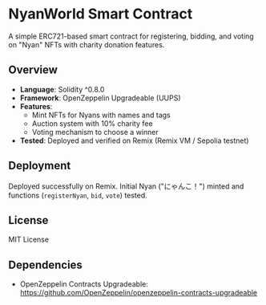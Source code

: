 # NyanWorld Smart Contract
A simple ERC721-based smart contract for registering, bidding, and voting on "Nyan" NFTs with charity donation features.

## Overview
- **Language**: Solidity ^0.8.0
- **Framework**: OpenZeppelin Upgradeable (UUPS)
- **Features**:
  - Mint NFTs for Nyans with names and tags
  - Auction system with 10% charity fee
  - Voting mechanism to choose a winner
- **Tested**: Deployed and verified on Remix (Remix VM / Sepolia testnet)

## Deployment
Deployed successfully on Remix. Initial Nyan ("にゃんこ！") minted and functions (`registerNyan`, `bid`, `vote`) tested.

## License
MIT License

## Dependencies
- OpenZeppelin Contracts Upgradeable: https://github.com/OpenZeppelin/openzeppelin-contracts-upgradeable
